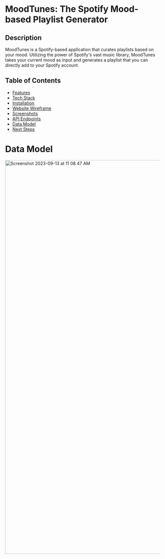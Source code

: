 # MoodTunes: The Spotify Mood-based Playlist Generator

## Description
MoodTunes is a Spotify-based application that curates playlists based on your mood. Utilizing the power of Spotify's vast music library, MoodTunes takes your current mood as input and generates a playlist that you can directly add to your Spotify account.

## Table of Contents

- [Features](#features)
- [Tech Stack](#tech-stack)
- [Installation](#installation)
- [Website Wireframe](#website-wireframe)
- [Screenshots](#screenshots)
- [API Endpoints](#api-endpoints)
- [Data Model](#data-model)
- [Next Steps](#next-steps)

# Data Model
<img width="1279" alt="Screenshot 2023-09-13 at 11 08 47 AM" src="https://github.com/di-wee/MoodTunes/assets/135717295/39daa488-7d1b-4547-a9c2-7d33037dd018">
